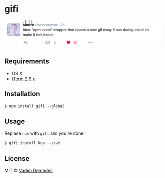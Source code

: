 # gifi

<img src="media/motivation.png" width="584">


## Requirements

- OS X
- [iTerm 2.9.x](https://www.iterm2.com/downloads.html)


## Installation

```
$ npm install gifi --global
```


## Usage

Replace `npm` with `gifi` and you're done:

```
$ gifi install koa --save
```


## License

MIT © [Vadim Demedes](https://github.com/vdemedes)
